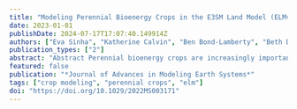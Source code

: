 ```yaml
---
title: "Modeling Perennial Bioenergy Crops in the E3SM Land Model (ELMv2)"
date: 2023-01-01
publishDate: 2024-07-17T17:07:40.149914Z
authors: ["Eva Sinha", "Katherine Calvin", "Ben Bond-Lamberty", "Beth Drewniak", "Daniel Ricciuto", "Khachik Sargsyan", "Yanyan Cheng", "Carl Bernacchi", "Caitlin E. Moore"]
publication_types: ["2"]
abstract: "Abstract Perennial bioenergy crops are increasingly important for the production of ethanol and other renewable fuels, and as part of an agricultural system that alters the climate through its impact on biogeophysical and biogeochemical properties of the terrestrial ecosystem. Few Earth System Models (ESMs) represent such crops, however. In this study, we expand the Energy Exascale Earth System Land Model to include perennial bioenergy crops with a high potential for mitigating climate change. We focus on high-productivity miscanthus and switchgrass, estimating various parameters associated with their different growth stages and performing a global sensitivity analysis to identify and optimize these parameters. The sensitivity analysis identifies five parameters associated with phenology, carbon/nitrogen allocation, stomatal conductance, and maintenance respiration as the most sensitive parameters for carbon and energy fluxes. We calibrated and validated the model against observations and found that the model closely captures the observed seasonality and the magnitude of carbon fluxes. The validated model represents the latent heat flux fairly well, but sensible heat flux for miscanthus is not well captured. Finally, we validated the model against observed leaf area index (LAI) and harvest amount and found modeled LAI captured observed seasonality, although the model underestimates LAI and harvest amount. This work provides a foundation for future ESM analyses of the interactions between perennial bioenergy crops and carbon, water, and energy dynamics in the larger Earth system, and sets the stage for studying the impact of future biofuel expansion on climate and terrestrial systems."
featured: false
publication: "*Journal of Advances in Modeling Earth Systems*"
tags: ["crop modeling", "perennial crops", "elm"]
doi: "https://doi.org/10.1029/2022MS003171"
---
```


